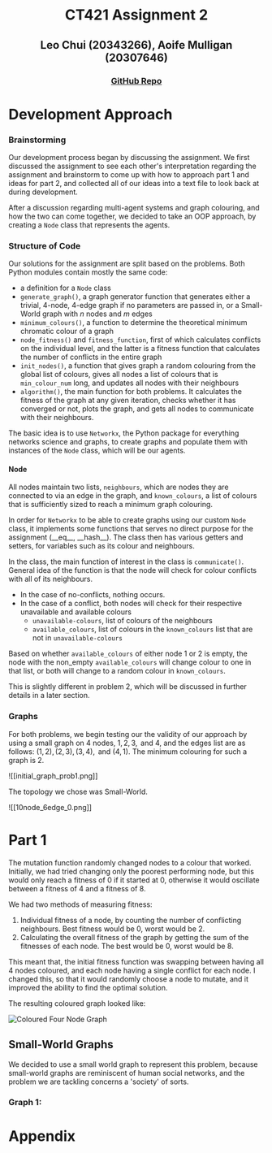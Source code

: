 
<div align="center">

<h1> CT421 Assignment 2 </h1>

<h2> Leo Chui (20343266), Aoife Mulligan (20307646)</h2>

<h3><a href="https://www.github.com/czz592/ct421-assignment/">GitHub Repo</a></h3>

</div>

# Development Approach

### Brainstorming

Our development process began by discussing the assignment. We first discussed the assignment to see each other's interpretation regarding the assignment and brainstorm to come up with how to approach part 1 and ideas for part 2, and collected all of our ideas into a text file to look back at during development.

After a discussion regarding multi-agent systems and graph colouring, and how the two can come together, we decided to take an OOP approach, by creating a ``Node`` class that represents the agents. 

### Structure of Code

Our solutions for the assignment are split based on the problems. Both Python modules contain mostly the same code: 
- a definition for a ``Node`` class
- ``generate_graph()``, a graph generator function that generates either a trivial, 4-node, 4-edge graph if no parameters are passed in, or a Small-World graph with $n$ nodes and $m$ edges
- ``minimum_colours()``, a function to determine the theoretical minimum chromatic colour of a graph
- ``node_fitness()`` and ``fitness_function``, first of which calculates conflicts on the individual level, and the latter is a fitness function that calculates the number of conflicts in the entire graph
- ``init_nodes()``, a function that gives graph a random colouring from the global list of colours, gives all nodes a list of colours that is ``min_colour_num`` long, and updates all nodes with their neighbours
- ``algorithm()``, the main function for both problems. It calculates the fitness of the graph at any given iteration, checks whether it has converged or not, plots the graph, and gets all nodes to communicate with their neighbours.

The basic idea is to use ``Networkx``, the Python package for everything networks science and graphs, to create graphs and populate them with instances of the ``Node`` class, which will be our agents.

#### Node

All nodes maintain two lists, ``neighbours``, which are nodes they are connected to via an edge in the graph, and ``known_colours``, a list of colours that is sufficiently sized to reach a minimum graph colouring. 

In order for ``Networkx`` to be able to create graphs using our custom ``Node`` class, it implements some functions that serves no direct purpose for the assignment (\_\_eq\_\_, \_\_hash\_\_). The class then has various getters and setters, for variables such as its colour and neighbours. 

In the class, the main function of interest in the class is ``communicate()``. General idea of the function is that the node will check for colour conflicts with all of its neighbours. 
- In the case of no-conflicts, nothing occurs. 
- In the case of a conflict, both nodes will check for their respective unavailable and available colours
	- ``unavailable-colours``, list of colours of the neighbours
	- ``available_colours``, list of colours in the ``known_colours`` list that are not in ``unavailable-colours``

Based on whether ``available_colours`` of either node 1 or 2 is empty, the node with the non_empty ``available_colours`` will change colour to one in that list, or both will change to a random colour in ``known_colours``.

This is slightly different in problem 2, which will be discussed in further details in a later section.

### Graphs

For both problems, we begin testing our the validity of our approach by using a small graph on 4 nodes, $1,2,3, \text{ and }4$, and the edges list are as follows: $(1,2), (2,3), (3,4), \text{ and } (4,1)$. The minimum colouring for such a graph is 2.

![[initial_graph_prob1.png]]

The topology we chose was Small-World. 

![[10node_6edge_0.png]]

# Part 1

The mutation function randomly changed nodes to a colour that worked. Initially, we had tried changing only the poorest performing node, but this would only reach a fitness of 0 if it started at 0, otherwise it would oscillate between a fitness of 4 and a fitness of 8.

We had two methods of measuring fitness: 
1. Individual fitness of a node, by counting the number of conflicting neighbours. Best fitness would be 0, worst would be 2.
2. Calculating the overall fitness of the graph by getting the sum of the fitnesses of each node. The best would be 0, worst would be 8.

This meant that, the initial fitness function was swapping between having all 4 nodes coloured, and each node having a single conflict for each node.
I changed this, so that it would randomly choose a node to mutate, and it improved the ability to find the optimal solution.

The resulting coloured graph looked like:

![Coloured Four Node Graph](/Images/colored-4nodes.jpg)

## Small-World Graphs

We decided to use a small world graph to represent this problem, because small-world graphs are reminiscent of human social networks, and the problem we are tackling concerns a 'society' of sorts.

### Graph 1:



# Appendix